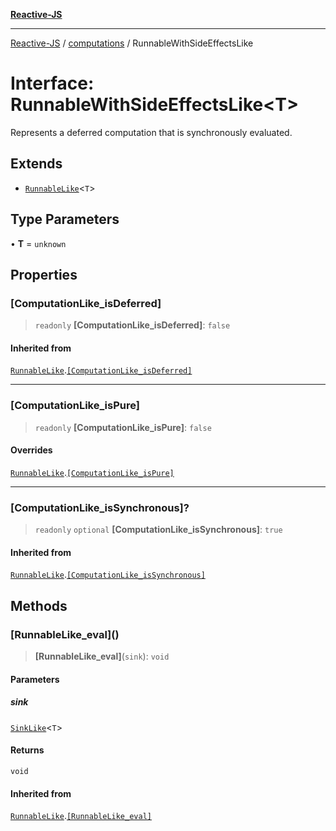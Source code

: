 [**Reactive-JS**](../../README.md)

***

[Reactive-JS](../../README.md) / [computations](../README.md) / RunnableWithSideEffectsLike

# Interface: RunnableWithSideEffectsLike\<T\>

Represents a deferred computation that is synchronously evaluated.

## Extends

- [`RunnableLike`](RunnableLike.md)\<`T`\>

## Type Parameters

• **T** = `unknown`

## Properties

### \[ComputationLike\_isDeferred\]

> `readonly` **\[ComputationLike\_isDeferred\]**: `false`

#### Inherited from

[`RunnableLike`](RunnableLike.md).[`[ComputationLike_isDeferred]`](RunnableLike.md#computationlike_isdeferred)

***

### \[ComputationLike\_isPure\]

> `readonly` **\[ComputationLike\_isPure\]**: `false`

#### Overrides

[`RunnableLike`](RunnableLike.md).[`[ComputationLike_isPure]`](RunnableLike.md#computationlike_ispure)

***

### \[ComputationLike\_isSynchronous\]?

> `readonly` `optional` **\[ComputationLike\_isSynchronous\]**: `true`

#### Inherited from

[`RunnableLike`](RunnableLike.md).[`[ComputationLike_isSynchronous]`](RunnableLike.md#computationlike_issynchronous)

## Methods

### \[RunnableLike\_eval\]()

> **\[RunnableLike\_eval\]**(`sink`): `void`

#### Parameters

##### sink

[`SinkLike`](../../utils/interfaces/SinkLike.md)\<`T`\>

#### Returns

`void`

#### Inherited from

[`RunnableLike`](RunnableLike.md).[`[RunnableLike_eval]`](RunnableLike.md#runnablelike_eval)
